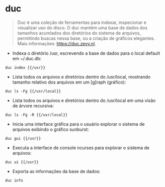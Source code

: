 # duc

> Duc é uma coleção de ferramentas para indexar, inspecionar e visualizar uso do disco. O duc mantém uma base de dados dos tamanhos acumlados dos diretórios do sistema de arquivos, permitindo buscas nessa base, ou a criação de gráficos elegantes.
> Mais informações: <https://duc.zevv.nl>.

- Indexa o diretório /usr, escrevendo a base de dados para o local default em ~/.duc.db:

`duc index {{/usr}}`

- Lista todos os arquivos e diretórios dentro do /usr/local, mostrando tamanho relativo dos arquivos em um [g]raph (gráfico):

`duc ls -Fg {{/usr/local}}`

- Lista todos os arquivos e diretórios dentro do /usr/local em uma visão de árvore recursiva:

`duc ls -Fg -R {{/usr/local}}`

- Inicia uma interface gráfica para o usuário explorar o sistema de arquivos exibindo o gráfico sunburst:

`duc gui {{/usr}}`

- Executa a interface de console ncurses para explorar o sistema de arquivos:

`duc ui {{/usr}}`

- Exporta as informações da base de dados:

`duc info`
